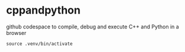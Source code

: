 # cppandpython

github codespace to compile, debug and execute C++ and Python in a browser

```
source .venv/bin/activate
```